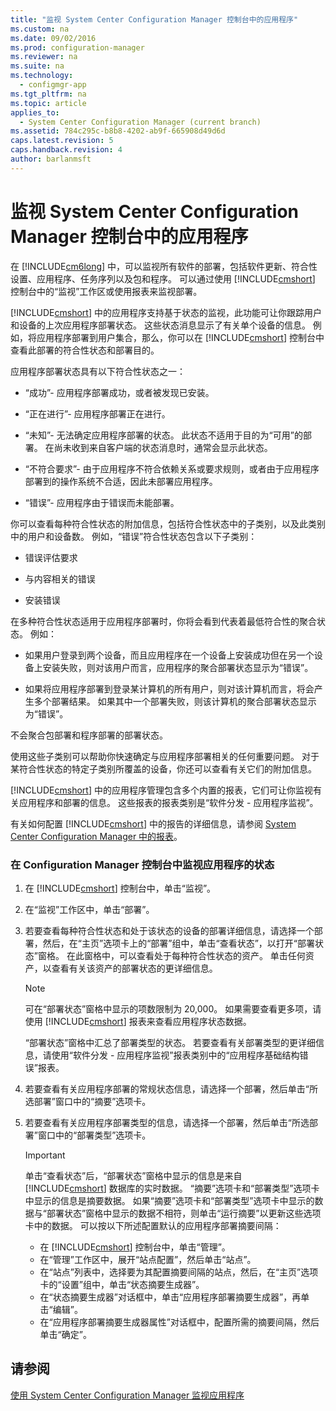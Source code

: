 ```yaml
---
title: "监视 System Center Configuration Manager 控制台中的应用程序"
ms.custom: na
ms.date: 09/02/2016
ms.prod: configuration-manager
ms.reviewer: na
ms.suite: na
ms.technology: 
  - configmgr-app
ms.tgt_pltfrm: na
ms.topic: article
applies_to: 
  - System Center Configuration Manager (current branch)
ms.assetid: 784c295c-b8b8-4202-ab9f-665908d49d6d
caps.latest.revision: 5
caps.handback.revision: 4
author: barlanmsft
---
```

# 监视 System Center Configuration Manager 控制台中的应用程序
在 [!INCLUDE[cm6long](../LocTest/includes/cm6long_md.md)] 中，可以监视所有软件的部署，包括软件更新、符合性设置、应用程序、任务序列以及包和程序。 可以通过使用 [!INCLUDE[cmshort](../LocTest/includes/cmshort_md.md)] 控制台中的“监视”工作区或使用报表来监视部署。  
  
 [!INCLUDE[cmshort](../LocTest/includes/cmshort_md.md)] 中的应用程序支持基于状态的监视，此功能可让你跟踪用户和设备的上次应用程序部署状态。 这些状态消息显示了有关单个设备的信息。 例如，将应用程序部署到用户集合，那么，你可以在 [!INCLUDE[cmshort](../LocTest/includes/cmshort_md.md)] 控制台中查看此部署的符合性状态和部署目的。  
  
 应用程序部署状态具有以下符合性状态之一：  
  
-   “成功”\- 应用程序部署成功，或者被发现已安装。  
  
-   “正在进行”\- 应用程序部署正在进行。  
  
-   “未知”\- 无法确定应用程序部署的状态。 此状态不适用于目的为“可用”的部署。 在尚未收到来自客户端的状态消息时，通常会显示此状态。  
  
-   “不符合要求”\- 由于应用程序不符合依赖关系或要求规则，或者由于应用程序部署到的操作系统不合适，因此未部署应用程序。  
  
-   “错误”\- 应用程序由于错误而未能部署。  
  
 你可以查看每种符合性状态的附加信息，包括符合性状态中的子类别，以及此类别中的用户和设备数。 例如，“错误”符合性状态包含以下子类别：  
  
-   错误评估要求  
  
-   与内容相关的错误  
  
-   安装错误  
  
 在多种符合性状态适用于应用程序部署时，你将会看到代表着最低符合性的聚合状态。 例如：  
  
-   如果用户登录到两个设备，而且应用程序在一个设备上安装成功但在另一个设备上安装失败，则对该用户而言，应用程序的聚合部署状态显示为“错误”。  
  
-   如果将应用程序部署到登录某计算机的所有用户，则对该计算机而言，将会产生多个部署结果。 如果其中一个部署失败，则该计算机的聚合部署状态显示为“错误”。  
  
 不会聚合包部署和程序部署的部署状态。  
  
 使用这些子类别可以帮助你快速确定与应用程序部署相关的任何重要问题。 对于某符合性状态的特定子类别所覆盖的设备，你还可以查看有关它们的附加信息。  
  
 [!INCLUDE[cmshort](../LocTest/includes/cmshort_md.md)] 中的应用程序管理包含多个内置的报表，它们可让你监视有关应用程序和部署的信息。 这些报表的报表类别是“软件分发 \- 应用程序监视”。  
  
 有关如何配置 [!INCLUDE[cmshort](../LocTest/includes/cmshort_md.md)] 中的报告的详细信息，请参阅 [System Center Configuration Manager 中的报表](../LocTest/Reporting-in-System-Center-Configuration-Manager.md)。  
  
### 在 Configuration Manager 控制台中监视应用程序的状态  
  
1.  在 [!INCLUDE[cmshort](../LocTest/includes/cmshort_md.md)] 控制台中，单击“监视”。  
  
2.  在“监视”工作区中，单击“部署”。  
  
3.  若要查看每种符合性状态和处于该状态的设备的部署详细信息，请选择一个部署，然后，在“主页”选项卡上的“部署”组中，单击“查看状态”，以打开“部署状态”窗格。 在此窗格中，可以查看处于每种符合性状态的资产。 单击任何资产，以查看有关该资产的部署状态的更详细信息。  
  
    > [!NOTE]  
    >  可在“部署状态”窗格中显示的项数限制为 20,000。 如果需要查看更多项，请使用 [!INCLUDE[cmshort](../LocTest/includes/cmshort_md.md)] 报表来查看应用程序状态数据。  
    >   
    >  “部署状态”窗格中汇总了部署类型的状态。 若要查看有关部署类型的更详细信息，请使用“软件分发 \- 应用程序监视”报表类别中的“应用程序基础结构错误”报表。  
  
4.  若要查看有关应用程序部署的常规状态信息，请选择一个部署，然后单击“所选部署”窗口中的“摘要”选项卡。  
  
5.  若要查看有关应用程序部署类型的信息，请选择一个部署，然后单击“所选部署”窗口中的“部署类型”选项卡。  
  
    > [!IMPORTANT]  
    >  单击“查看状态”后，“部署状态”窗格中显示的信息是来自 [!INCLUDE[cmshort](../LocTest/includes/cmshort_md.md)] 数据库的实时数据。 “摘要”选项卡和“部署类型”选项卡中显示的信息是摘要数据。 如果“摘要”选项卡和“部署类型”选项卡中显示的数据与“部署状态”窗格中显示的数据不相符，则单击“运行摘要”以更新这些选项卡中的数据。 可以按以下所述配置默认的应用程序部署摘要间隔：  
    >   
    >  -   在 [!INCLUDE[cmshort](../LocTest/includes/cmshort_md.md)] 控制台中，单击“管理”。  
    > -   在“管理”工作区中，展开“站点配置”，然后单击“站点”。  
    > -   在“站点”列表中，选择要为其配置摘要间隔的站点，然后，在“主页”选项卡的“设置”组中，单击“状态摘要生成器”。  
    > -   在“状态摘要生成器”对话框中，单击“应用程序部署摘要生成器”，再单击“编辑”。  
    > -   在“应用程序部署摘要生成器属性”对话框中，配置所需的摘要间隔，然后单击“确定”。  
  
## 请参阅  
 [使用 System Center Configuration Manager 监视应用程序](../LocTest/Monitor-applications-with-System-Center-Configuration-Manager.md)